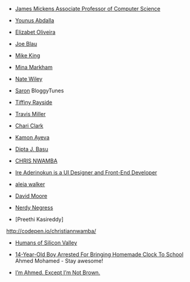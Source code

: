 ---
---

- [James Mickens Associate Professor of Computer Science](https://www.seas.harvard.edu/directory/mickens)
- [Younus Abdalla](http://younusabdalla.com/)
- [Elizabet Oliveira](http://www.miukimiu.com/)
- [Joe Blau](https://joeblau.com/)
- [Mike King](http://codepen.io/micjamking/)
- [Mina Markham](http://mina.codes/#💋)
- [Nate Wiley](http://codepen.io/natewiley/)
- [Saron](https://twitter.com/@saronyitbarek) BloggyTunes
- [Tiffiny Rayside](http://codepen.io/tmrDevelops/)
- [Travis Miller](http://www.travismillerweb.com/)
- [Chari Clark](CodeSchool)
- [Kamon Ayeva](http://contentgardening.com/en/)
- [Dipta J. Basu](http://codepen.io/diptajbasu/)
- [CHRIS NWAMBA](https://twitter.com/chrizt_n)
- [Ire Aderinokun is a UI Designer and Front-End Developer](http://www.ireaderinokun.com/)
- [aleia walker](http://aleiawalker.com/)

- [David Moore](https://dribbble.com/Dalexmoore)

- [Nerdy Negress](https://twitter.com/NerdyNegress)
- [Preethi Kasireddy]

http://codepen.io/christiannwamba/

- [Humans of Silicon Valley](https://medium.com/@ericajoy/humans-of-silicon-valley-bf6c70f0ef6c#.plc2l9zf0)


- [14-Year-Old Boy Arrested For Bringing Homemade Clock To School](http://techcrunch.com/2015/09/16/14-year-old-boy-arrested-for-bringing-homemade-clock-to-school/) Ahmed Mohamed - Stay awesome!
- [I’m Ahmed. Except I’m Not Brown.](http://ihnatko.com/2015/09/16/im-achmed-except-im-not-brown/)
